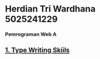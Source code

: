 <h1>
Herdian Tri Wardhana<br>
5025241229
</h1>

### __Pemrograman Web A__

## [1. Type Writing Skiils]("Pemrograman-Web-A/Type%20Writing%20Skiils"/readme.md)

